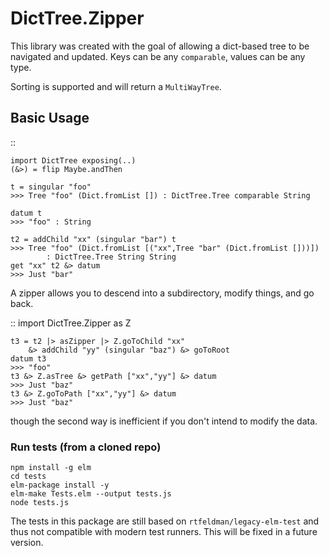 # DictTree.Zipper

This library was created with the goal of allowing a dict-based tree to be
navigated and updated. Keys can be any ``comparable``, values can be any
type.

Sorting is supported and will return a ``MultiWayTree``.

## Basic Usage

::

    import DictTree exposing(..)
    (&>) = flip Maybe.andThen

    t = singular "foo"
    >>> Tree "foo" (Dict.fromList []) : DictTree.Tree comparable String

    datum t
    >>> "foo" : String

    t2 = addChild "xx" (singular "bar") t
    >>> Tree "foo" (Dict.fromList [("xx",Tree "bar" (Dict.fromList []))])
            : DictTree.Tree String String
    get "xx" t2 &> datum
    >>> Just "bar"

A zipper allows you to descend into a subdirectory, modify things, and go back.

::
    import DictTree.Zipper as Z

    t3 = t2 |> asZipper |> Z.goToChild "xx"
        &> addChild "yy" (singular "baz") &> goToRoot
    datum t3
    >>> "foo"
    t3 &> Z.asTree &> getPath ["xx","yy"] &> datum
    >>> Just "baz"
    t3 &> Z.goToPath ["xx","yy"] &> datum
    >>> Just "baz"

though the second way is inefficient if you don't intend to modify the data.

### Run tests (from a cloned repo)
    npm install -g elm
    cd tests
    elm-package install -y
    elm-make Tests.elm --output tests.js
    node tests.js
    
The tests in this package are still based on ``rtfeldman/legacy-elm-test``
and thus not compatible with modern test runners. This will be fixed in a
future version.
